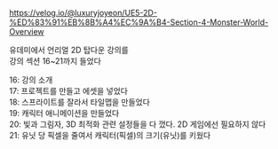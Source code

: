 https://velog.io/@luxuryjoyeon/UE5-2D-%ED%83%91%EB%8B%A4%EC%9A%B4-Section-4-Monster-World-Overview<br>

유데미에서 언리얼 2D 탑다운 강의를<br>
강의 섹션 16~21까지 들었다<br>

16: 강의 소개<br>
17: 프로젝트를 만들고 에셋을 넣었다<br>
18: 스프라이트를 잘라서 타일맵을 만들었다<br>
19: 캐릭터 애니메이션을 만들었다<br>
20: 빛과 그림자, 3D 최적화 관련 설정들을 다 껐다. 2D 게임에선 필요하지 않다<br>
21: 유닛 당 픽셀을 줄여서 캐릭터(픽셀)의 크기(유닛)를 키웠다<br>
